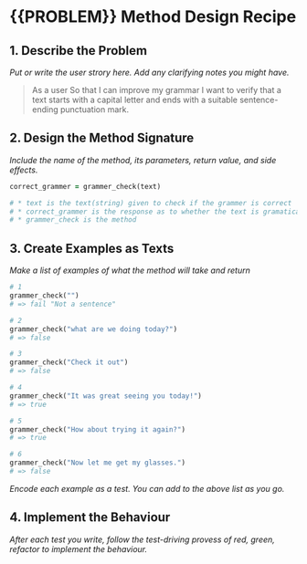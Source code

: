 # {{PROBLEM}} Method Design Recipe

## 1. Describe the Problem

_Put or write the user strory here. Add any clarifying notes you might have._

> As a user
> So that I can improve my grammar
> I want to verify that a text starts with a capital letter and ends with a suitable sentence-ending punctuation mark.

## 2. Design the Method Signature

_Include the name of the method, its parameters, return value, and side effects._

```ruby
correct_grammer = grammer_check(text)

# * text is the text(string) given to check if the grammer is correct
# * correct_grammer is the response as to whether the text is gramatically correct
# * grammer_check is the method
```

## 3. Create Examples as Texts

_Make a list of examples of what the method will take and return_

```ruby
# 1
grammer_check("")
# => fail "Not a sentence"

# 2
grammer_check("what are we doing today?")
# => false

# 3
grammer_check("Check it out")
# => false

# 4
grammer_check("It was great seeing you today!")
# => true

# 5
grammer_check("How about trying it again?")
# => true

# 6
grammer_check("Now let me get my glasses.")
# => false

```

_Encode each example as a test. You can add to the above list as you go._

## 4. Implement the Behaviour

_After each test you write, follow the test-driving provess of red, green, refactor to implement the behaviour._

